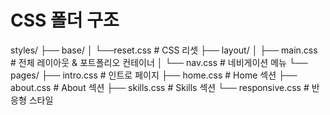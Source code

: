 # CSS 폴더 구조

styles/
├── base/
│ └──reset.css # CSS 리셋
├── layout/
│ ├── main.css # 전체 레이아웃 & 포트폴리오 컨테이너
│ └── nav.css # 네비게이션 메뉴
└── pages/
├── intro.css # 인트로 페이지
├── home.css # Home 섹션
├── about.css # About 섹션
├── skills.css # Skills 섹션
└── responsive.css # 반응형 스타일
